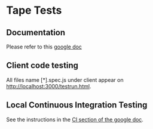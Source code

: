# Tape Tests

## Documentation
Please refer to this [google doc](https://docs.google.com/document/d/13efooFofEk5a6cwVXD_Cyh1m6ekqk8zIQqNScYfAVNs/edit)

## Client code testing
All files name [*].spec.js under client appear on [http://localhost:3000/testrun.html](http://localhost:3000/testrun.html). 

## Local Continuous Integration Testing
See the instructions in the [CI section of the google doc](https://docs.google.com/document/d/13efooFofEk5a6cwVXD_Cyh1m6ekqk8zIQqNScYfAVNs/edit#heading=h.5ttjllhwzzy4). 